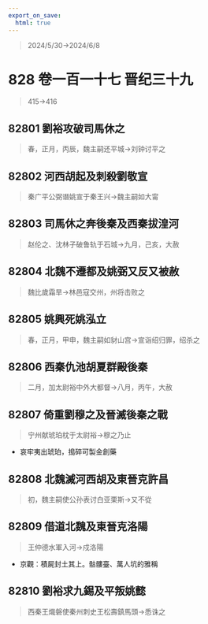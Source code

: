 ```yaml
---
export_on_save:
  html: true
---
```


> 2024/5/30->2024/6/8

# 828 卷一百一十七 晋纪三十九

> 415->416

## 82801 劉裕攻破司馬休之
> 春，正月，丙辰，魏主嗣还平城->刘钟讨平之

## 82802 河西胡起及刺殺劉敬宣
> 秦广平公弼谮姚宣于秦王兴->魏主嗣如大甯

## 82803 司馬休之奔後秦及西秦拔湟河
> 赵伦之、沈林子破鲁轨于石城->九月，己亥，大赦

## 82804 北魏不遷都及姚弼又反又被赦
> 魏比歲霜旱->林邑寇交州，州将击败之

## 82805 姚興死姚泓立
> 春，正月，甲申，魏主嗣如豺山宫->宣诣绍归罪，绍杀之

## 82806 西秦仇池胡夏群毆後秦
> 二月，加太尉裕中外大都督->八月，丙午，大赦

## 82807 倚重劉穆之及晉滅後秦之戰
> 宁州献琥珀枕于太尉裕->穆之乃止
- 哀牢夷出琥珀，搗碎可製金創藥

## 82808 北魏滅河西胡及東晉克許昌
> 初，魏主嗣使公孙表讨白亚栗斯->又不從

## 82809 借道北魏及東晉克洛陽
> 王仲德水軍入河->戍洛陽
- 京觀：積屍封土其上。骷髏臺、萬人坑的雅稱

## 82810 劉裕求九錫及平叛姚懿
> 西秦王熾磐使秦州刺史王松壽鎮馬頭->悉诛之